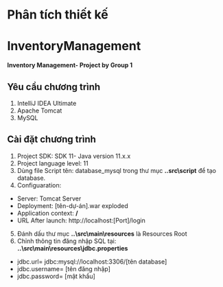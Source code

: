 # Phân tích thiết kế
# InventoryManagement
**Inventory Management- Project by Group 1**

## Yêu cầu chương trình
1. IntelliJ IDEA Ultimate
2. Apache Tomcat
3. MySQL

## Cài đặt chương trình
1. Project SDK: SDK 11- Java version 11.x.x
2. Project language level: 11
3. Dùng file Script tên: database_mysql trong thư mục **..src\script** để tạo database. 
4. Configuaration:
  - Server: Tomcat Server
  - Deployment: [tên-dự-án].war exploded
  - Application context: **/**
  - URL After launch: http://localhost:[Port]/login
5. Đánh dấu thư mục **..\src\main\resources** là Resources Root
6. Chỉnh thông tin đăng nhập SQL tại: **..\src\main\resources\jdbc.properties**
  - jdbc.url= jdbc:mysql://localhost:3306/[tên database]
  - jdbc.username= [tên đăng nhập]
  - jdbc.password= [mật khẩu]

